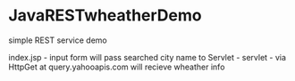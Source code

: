 # JavaRESTwheatherDemo

simple REST service demo

index.jsp - input form will pass searched city name to Servlet - 
servlet - via HttpGet at query.yahooapis.com will recieve wheather info
